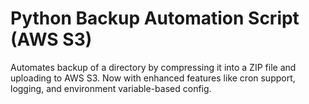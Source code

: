 # Python Backup Automation Script (AWS S3)

Automates backup of a directory by compressing it into a ZIP file and uploading to AWS S3. Now with enhanced features like cron support, logging, and environment variable-based config.
